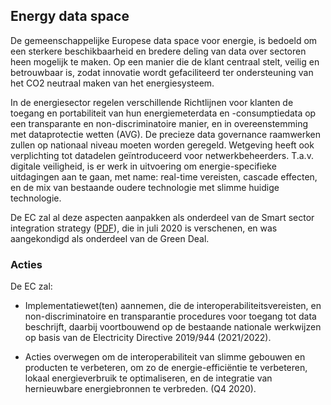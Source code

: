 ## Energy data space

De gemeenschappelijke Europese data space voor energie, is bedoeld om een sterkere beschikbaarheid en bredere deling van data over sectoren heen mogelijk te maken. Op een manier die de klant centraal stelt, veilig en betrouwbaar is, zodat innovatie wordt gefaciliteerd ter ondersteuning van het CO2 neutraal maken van het energiesysteem.

In de energiesector regelen verschillende Richtlijnen voor klanten de toegang en portabiliteit van hun energiemeterdata en -consumptiedata op een transparante en non-discriminatoire manier, en in overeenstemming met dataprotectie wetten (AVG). De precieze data governance raamwerken zullen op nationaal niveau moeten worden geregeld. Wetgeving heeft ook verplichting tot datadelen geïntroduceerd voor netwerkbeheerders.
T.a.v. digitale veiligheid, is er werk in uitvoering om energie-specifieke uitdagingen aan te gaan, met name: real-time vereisten, cascade effecten, en de mix van bestaande oudere technologie met slimme huidige technologie.

De EC zal al deze aspecten aanpakken als onderdeel van de Smart sector integration strategy ([PDF](https://energy.ec.europa.eu/document/download/f7a18d50-acf6-424d-9845-f5b2b4b1a12c_en?filename=energy_system_integration_strategy_.pdf)), die in juli 2020 is verschenen, en was aangekondigd als onderdeel van de Green Deal.

### Acties
De EC zal:

* Implementatiewet(ten) aannemen, die de interoperabiliteitsvereisten, en non-discriminatoire en transparantie procedures voor toegang tot data beschrijft, daarbij voortbouwend op de bestaande nationale werkwijzen op basis van de Electricity Directive 2019/944 (2021/2022).
    
* Acties overwegen om de interoperabiliteit van slimme gebouwen en producten te verbeteren, om zo de energie-efficiëntie te verbeteren, lokaal energieverbruik te optimaliseren, en de integratie van hernieuwbare energiebronnen te verbreden. (Q4 2020).
